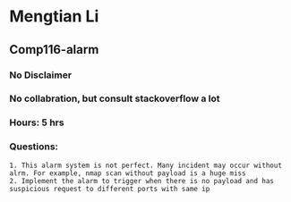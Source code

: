 # Mengtian Li
## Comp116-alarm
### No Disclaimer
### No collabration, but consult stackoverflow a lot
### Hours: 5 hrs

### Questions:
	1. This alarm system is not perfect. Many incident may occur without alrm. For example, nmap scan without payload is a huge miss
	2. Implement the alarm to trigger when there is no payload and has suspicious request to different ports with same ip 
